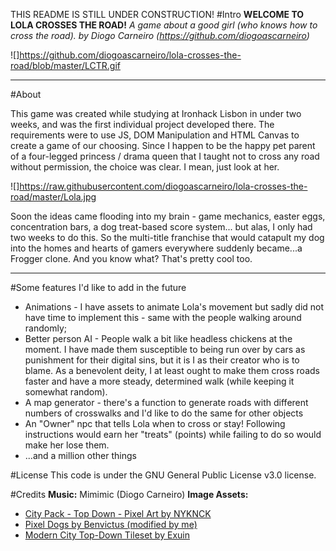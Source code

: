THIS README IS STILL UNDER CONSTRUCTION!
#Intro
**WELCOME TO LOLA CROSSES THE ROAD!**
*A game about a good girl (who knows how to cross the road).*
*by Diogo Carneiro (https://github.com/diogoascarneiro)*

![]https://github.com/diogoascarneiro/lola-crosses-the-road/blob/master/LCTR.gif

---

#About

This game was created while studying at Ironhack Lisbon in under two weeks, and was the first individual project developed there. The requirements were to use JS, DOM Manipulation and HTML Canvas to create a game of our choosing. Since I happen to be the happy pet parent of a four-legged princess / drama queen that I taught not to cross any road without permission, the choice was clear. I mean, just look at her.

![]https://raw.githubusercontent.com/diogoascarneiro/lola-crosses-the-road/master/Lola.jpg

Soon the ideas came flooding into my brain - game mechanics, easter eggs, concentration bars, a dog treat-based score system... but alas, I only had two weeks to do this. So the multi-title franchise that would catapult my dog into the homes and hearts of gamers everywhere suddenly became...a Frogger clone. And you know what? That's pretty cool too.

---

#Some features I'd like to add in the future
* Animations - I have assets to animate Lola's movement but sadly did not have time to implement this - same with the people walking around randomly;
* Better person AI - People walk a bit like headless chickens at the moment. I have made them susceptible to being run over by cars as punishment for their digital sins, but it is I as their creator who is to blame. As a benevolent deity, I at least ought to make them cross roads faster and have a more steady, determined walk (while keeping it somewhat random).
* A map generator - there's a function to generate roads with different numbers of crosswalks and I'd like to do the same for other objects
* An "Owner" npc that tells Lola when to cross or stay! Following instructions would earn her "treats" (points) while failing to do so would make her lose them. 
* ...and a million other things

#License
This code is under the GNU General Public License v3.0 license.

#Credits
**Music:** Mimimic (Diogo Carneiro)
**Image Assets:**
- [City Pack - Top Down - Pixel Art by NYKNCK](https://nyknck.itch.io/citypackpixelart)
- [Pixel Dogs by Benvictus (modified by me)](https://benvictus.itch.io/pixel-dogs) 
- [Modern City Top-Down Tileset by Exuin](https://emily2.itch.io/modern-city) 
